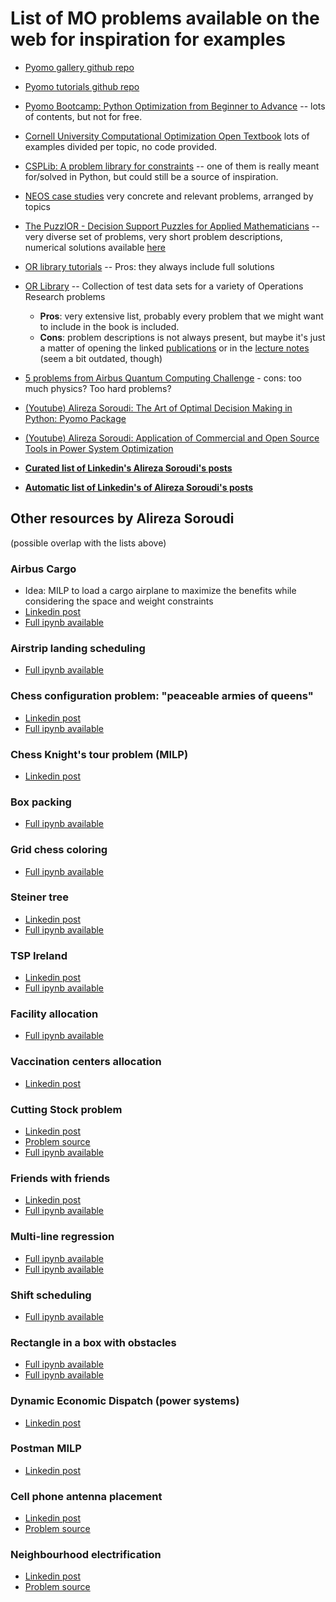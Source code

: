 # List of MO problems available on the web for inspiration for examples

- [Pyomo gallery github repo](https://github.com/Pyomo/PyomoGallery/wiki)

- [Pyomo tutorials github repo](https://github.com/brentertainer/pyomo-tutorials)

- [Pyomo Bootcamp: Python Optimization from Beginner to Advance](https://www.udemy.com/course/optimization-in-python/) -- lots of contents, but not for free.

- [Cornell University Computational Optimization Open Textbook](https://optimization.cbe.cornell.edu/index.php?title=Main_Page) lots of examples divided per topic, no code provided.

- [CSPLib: A problem library for constraints](https://github.com/csplib/csplib) -- one of them is really meant for/solved in Python, but could still be a source of inspiration.

- [NEOS case studies](https://neos-guide.org/Case-Studies) very concrete and relevant problems, arranged by topics

- [The PuzzlOR - Decision Support Puzzles for Applied Mathematicians](http://puzzlor.com/) -- very diverse set of problems, very short problem descriptions, numerical solutions available [here](http://puzzlor.com/Solutions.html)

- [OR library tutorials](http://people.brunel.ac.uk/~mastjjb/jeb/or/tutorial.html) -- Pros: they always include full solutions

- [OR Library](http://people.brunel.ac.uk/~mastjjb/jeb/info.html) -- Collection of test data sets for a variety of Operations Research problems

    - **Pros**: very extensive list, probably every problem that we might want to include in the book is included.
    - **Cons**: problem descriptions is not always present, but maybe it's just a matter of opening the linked [publications](http://people.brunel.ac.uk/~mastjjb/jeb/jeb.html) or in the [lecture notes](http://people.brunel.ac.uk/~mastjjb/jeb/or/contents.html) (seem a bit outdated, though)

- [5 problems from Airbus Quantum Computing Challenge](https://www.airbus.com/en/innovation/disruptive-concepts/quantum-technologies/airbus-quantum-computing-challenge) - cons: too much physics? Too hard problems?

- [(Youtube) Alireza Soroudi: The Art of Optimal Decision Making in Python: Pyomo Package](https://www.youtube.com/watch?v=oivo-XAvum8) 

- [(Youtube) Alireza Soroudi: Application of Commercial and Open Source Tools in Power System Optimization](https://www.youtube.com/watch?app=desktop&v=VxYCI8Crr-w)

- **[Curated list of Linkedin's Alireza Soroudi's posts](https://www.linkedin.com/pulse/applications-pyomo-optimal-decision-making-alireza-soroudi/)**

- **[Automatic list of Linkedin's of Alireza Soroudi's posts](https://www.linkedin.com/in/soroudi/recent-activity/posts/)**

## Other resources by Alireza Soroudi
(possible overlap with the lists above)

### Airbus Cargo
- Idea: MILP to load a cargo airplane to maximize the benefits while considering the space and weight constraints
- [Linkedin post](https://www.linkedin.com/pulse/cargo-loading-optimization-pyomo-implementation-alireza-soroudi/)
- [Full ipynb available](https://github.com/alirezasoroudi/Optimization/blob/main/Airbus%20Cargo.ipynb) 

### Airstrip landing scheduling
- [Full ipynb available](https://github.com/alirezasoroudi/Optimization/blob/main/Airland.ipynb) 

### Chess configuration problem: "peaceable armies of queens"
- [Linkedin post](https://www.linkedin.com/feed/update/urn:li:activity:6810117034710446080/)
- [Full ipynb available](https://github.com/alirezasoroudi/Optimization/blob/main/Army%20(max%20queens)-V1.ipynb) 

### Chess Knight's tour problem (MILP)
- [Linkedin post](https://www.linkedin.com/posts/soroudi_pyomo-pyomo-glpk-activity-6811571203862532096-02ZW)

### Box packing
- [Full ipynb available](https://github.com/alirezasoroudi/Optimization/blob/main/Box%20packing-V1.ipynb) 

### Grid chess coloring
- [Full ipynb available](https://github.com/alirezasoroudi/Optimization/blob/main/Gcoloring%20Chess-toshare%20.ipynb) 

### Steiner tree
- [Linkedin post](https://www.linkedin.com/posts/soroudi_pyomo-programming-graphanalytics-activity-6798417957648154624-lUAD)
- [Full ipynb available](https://nbviewer.org/github/alirezasoroudi/Optimization/blob/main/Steiner%20Tree.ipynb) 

### TSP Ireland
- [Linkedin post](https://www.linkedin.com/posts/soroudi_covid-data-python-activity-6863266515928584192-TjfE)
- [Full ipynb available](https://github.com/alirezasoroudi/Optimization/blob/main/EX%20MTZ%20TSP-Ireland.ipynb)
### Facility allocation
- [Full ipynb available](https://github.com/alirezasoroudi/Optimization/blob/main/Facility%20allocation%20-twitter.ipynb) 

### Vaccination centers allocation
- [Linkedin post](https://www.linkedin.com/posts/soroudi_vaccination-healthcare-covid-activity-6833331278872395776-EBXO)

### Cutting Stock problem
- [Linkedin post](https://www.linkedin.com/posts/soroudi_pyomo-pyomo4all-activity-6802891247456440321-DNYd)
- [Problem source](https://neos-guide.org/content/cutting-stock-problem)
- [Full ipynb available](https://github.com/alirezasoroudi/Optimization/blob/main/paper%20company%20Linkedin.ipynb)

### Friends with friends
- [Linkedin post](https://www.linkedin.com/posts/optimizationpython_friends-activity-6805523972009054208-ip7v)
- [Full ipynb available](https://github.com/alirezasoroudi/Optimization/blob/main/Friends%20v2.ipynb) 

### Multi-line regression
- [Full ipynb available](https://github.com/alirezasoroudi/Optimization/blob/main/Multi%20line%20regression-V2.ipynb)
- [Full ipynb available](https://github.com/alirezasoroudi/Optimization/blob/main/MultilineregressionV3.ipynb)

### Shift scheduling
- [Full ipynb available](https://github.com/alirezasoroudi/Optimization/blob/main/ShiftScheduling.ipynb)

### Rectangle in a box with obstacles
- [Full ipynb available](https://github.com/alirezasoroudi/Optimization/blob/main/Rectangle%20in%20a%20box%20with%20Obstacles%20.ipynb)
- [Full ipynb available](https://github.com/alirezasoroudi/Optimization/blob/main/Sparse.ipynb)

### Dynamic Economic Dispatch (power systems)
- [Linkedin post](https://www.linkedin.com/posts/soroudi_pyomo-python-pyomo4all-activity-6868488948960825344-pqZm)

### Postman MILP
- [Linkedin post](https://www.linkedin.com/posts/soroudi_london-pyomo-pyomo4all-activity-6830536256049446912-JeJ6)

### Cell phone antenna placement
- [Linkedin post](https://www.linkedin.com/posts/soroudi_pyomo-pyomo4all-energy-activity-6828645808095711232-DU8I)
- [Problem source](http://puzzlor.com/2016-04_CellTowers.html)

### Neighbourhood electrification
- [Linkedin post](https://www.linkedin.com/posts/soroudi_operationsresearch-linearprogramming-pyomo-activity-6827543886131466240-WbEq)
- [Problem source](http://puzzlor.com/2014-12_Electrifying.html) 
